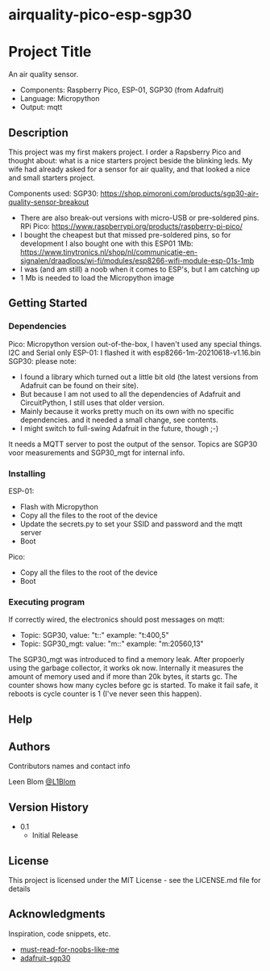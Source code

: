 # airquality-pico-esp-sgp30

# Project Title

An air quality sensor. 
- Components: Raspberry Pico, ESP-01, SGP30 (from Adafruit)
- Language: Micropython
- Output: mqtt

## Description

This project was my first makers project. 
I order a Rapsberry Pico and thought about: what is a nice starters project beside the blinking leds.
My wife had already asked for a sensor for air quality, and that looked a nice and small starters project.

Components used:
SGP30: https://shop.pimoroni.com/products/sgp30-air-quality-sensor-breakout
- There are also break-out versions with micro-USB or pre-soldered pins. 
RPi Pico: https://www.raspberrypi.org/products/raspberry-pi-pico/
- I bought the cheapest but that missed pre-soldered pins, so for development I also bought one with this
ESP01 1Mb: https://www.tinytronics.nl/shop/nl/communicatie-en-signalen/draadloos/wi-fi/modules/esp8266-wifi-module-esp-01s-1mb
- I was (and am still) a noob when it comes to ESP's, but I am catching up
- 1 Mb is needed to load the Micropython image

## Getting Started

### Dependencies

Pico: Micropython version out-of-the-box, I haven't used any special things. I2C and Serial only
ESP-01: I flashed it with esp8266-1m-20210618-v1.16.bin
SGP30: please note:
- I found a library which turned out a little bit old (the latest versions from Adafruit can be found on their site). 
- But because I am not used to all the dependencies of Adafruit and CircuitPython, I still uses that older version. 
- Mainly because it works pretty much on its own with no specific dependencies. and it needed a small change, see contents.
- I might switch to full-swing Adafruit in the future, though ;-)

It needs a MQTT server to post the output of the sensor. Topics are SGP30 voor measurements and SGP30_mgt for internal info.

### Installing

ESP-01: 
- Flash with Micropython
- Copy all the files to the root of the device
- Update the secrets.py to set your SSID and password and the mqtt server
- Boot

Pico:
- Copy all the files to the root of the device
- Boot

### Executing program

If correctly wired, the electronics should post messages on mqtt:
- Topic: SGP30, value: "t:<co2eq>:<tvov>" example: "t:400,5"  
- Topic: SGP30_mgt: value: "m:<mem>:<cycle>" example: "m:20560,13"

The SGP30_mgt was introduced to find a memory leak. After propoerly using the garbage collector, it works ok now.
Internally it measures the amount of memory used and if more than 20k bytes, it starts gc. 
The counter shows how many cycles before gc is started. 
To make it fail safe, it reboots is cycle counter is 1 (I've never seen this happen).
  
## Help


## Authors

Contributors names and contact info

Leen Blom
[@L1Blom](https://twitter.com/l1blom) 

## Version History

* 0.1
    * Initial Release

## License

This project is licensed under the MIT License - see the LICENSE.md file for details

## Acknowledgments

Inspiration, code snippets, etc.
* [must-read-for-noobs-like-me](https://randomnerdtutorials.com/micropython-mqtt-esp32-esp8266/)
* [adafruit-sgp30](https://learn.adafruit.com/adafruit-sgp30-gas-tvoc-eco2-mox-sensor/circuitpython-wiring-test)
